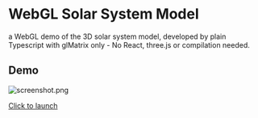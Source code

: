 # WebGL Solar System Model

a WebGL demo of the 3D solar system model, developed by plain Typescript with glMatrix only - No React, three.js or compilation needed.

## Demo
![screenshot.png](https://alexyiudrit.github.io/WebGL-Solar-System/screenshot.png)

[Click to launch](https://alexyiudrit.github.io/WebGL-Solar-System/)

